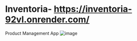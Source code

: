 # Inventoria-  https://inventoria-92vl.onrender.com/
Product Management App
![image](https://github.com/user-attachments/assets/f987b45e-2252-4613-b479-4b06903b0f2f)
